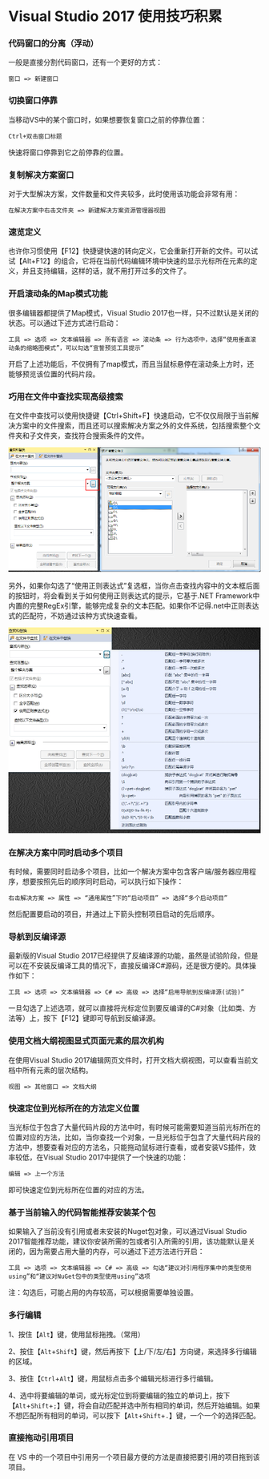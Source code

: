 # Visual Studio 2017 使用技巧积累



### 代码窗口的分离（浮动）

一般是直接分割代码窗口，还有一个更好的方式：

```
窗口 => 新建窗口
```



### 切换窗口停靠

当移动VS中的某个窗口时，如果想要恢复窗口之前的停靠位置：

```
Ctrl+双击窗口标题
```

快速将窗口停靠到它之前停靠的位置。



### 复制解决方案窗口

对于大型解决方案，文件数量和文件夹较多，此时使用该功能会非常有用：

```
在解决方案中右击文件夹 => 新建解决方案资源管理器视图
```



### 速览定义

也许你习惯使用【F12】快捷键快速的转向定义，它会重新打开新的文件。可以试试【Alt+F12】的组合，它将在当前代码编辑环境中快速的显示光标所在元素的定义，并且支持编辑，这样的话，就不用打开过多的文件了。



### 开启滚动条的Map模式功能

很多编辑器都提供了Map模式，Visual Studio 2017也一样，只不过默认是关闭的状态。可以通过下述方式进行启动：

```
工具 => 选项 => 文本编辑器 => 所有语言 => 滚动条 => 行为选项中，选择“使用垂直滚动条的缩略图模式”，可以勾选“宣誓预览工具提示”
```

开启了上述功能后，不仅拥有了map模式，而且当鼠标悬停在滚动条上方时，还能够预览该位置的代码片段。



### 巧用在文件中查找实现高级搜索

在文件中查找可以使用快捷键【Ctrl+Shift+F】快速启动，它不仅仅局限于当前解决方案中的文件搜索，而且还可以搜索解决方案之外的文件系统，包括搜索整个文件夹和子文件夹，查找符合搜索条件的文件。

![vs_find](assets/vs_find.png)

另外，如果你勾选了“使用正则表达式”复选框，当你点击查找内容中的文本框后面的按钮时，将会看到关于如何使用正则表达式的提示，它基于.NET Framework中内置的完整RegEx引擎，能够完成复杂的文本匹配。如果你不记得.net中正则表达式的匹配符，不妨通过该种方式快速查看。

![vs_find_zz](assets/vs_find_zz.jpg)





### 在解决方案中同时启动多个项目

有时候，需要同时启动多个项目，比如一个解决方案中包含客户端/服务器应用程序，想要按照先后的顺序同时启动，可以执行如下操作：

```
右击解决方案 => 属性 => “通用属性”下的“启动项目” => 选择“多个启动项目”
```

然后配置要启动的项目，并通过上下箭头控制项目启动的先后顺序。



### 导航到反编译源

最新版的Visual Studio 2017已经提供了反编译源的功能，虽然是试验阶段，但是可以在不安装反编译工具的情况下，直接反编译C#源码，还是很方便的。具体操作如下：

```
工具 => 选项 => 文本编辑器 => C# => 高级 => 选择“启用导航到反编译源(试验)”
```

一旦勾选了上述选项，就可以直接将光标定位到要反编译的C#对象（比如类、方法等）上，按下【F12】键即可导航到反编译源。



### 使用文档大纲视图显式页面元素的层次机构

在使用Visual Studio 2017编辑网页文件时，打开文档大纲视图，可以查看当前文档中所有元素的层次结构。

```
视图 => 其他窗口 => 文档大纲
```



### 快速定位到光标所在的方法定义位置

当光标位于包含了大量代码片段的方法中时，有时候可能需要知道当前光标所在的位置对应的方法，比如，当你查找一个对象，一旦光标位于包含了大量代码片段的方法中，想要查看对应的方法名，只能拖动鼠标进行查看，或者安装VS插件，效率较低，在Visual Studio 2017中提供了一个快速的功能：

```
编辑 => 上一个方法
```

即可快速定位到光标所在位置的对应的方法。



### 基于当前输入的代码智能推荐安装某个包

如果输入了当前没有引用或者未安装的Nuget包对象，可以通过Visual Studio 2017智能推荐功能，建议你安装所需的包或者引入所需的引用，该功能默认是关闭的，因为需要占用大量的内存，可以通过下述方法进行开启：

```
工具 => 选项 => 文本编辑器 => C# => 高级 => 勾选“建议对引用程序集中的类型使用using”和“建议对NuGet包中的类型使用using”选项
```

注：勾选后，可能占用的内存较高，可以根据需要单独设置。



### 多行编辑

1、按住【`Alt`】键，使用鼠标拖拽。（常用）

2、按住【`Alt`+`Shift`】键，然后再按下【上/下/左/右】方向键，来选择多行编辑的区域。

3、按住【`Ctrl`+`Alt`】键，用鼠标点击多个编辑光标进行多行编辑。

4、选中将要编辑的单词，或光标定位到将要编辑的独立的单词上，按下【`Alt`+`Shift`+`;`】键，将会自动匹配并选中所有相同的单词，然后开始编辑。如果不想匹配所有相同的单词，可以按下【`Alt`+`Shift`+`.`】键，一个一个的选择匹配。



### 直接拖动引用项目

在 VS 中的一个项目中引用另一个项目最方便的方法是直接把要引用的项目拖到该项目。

